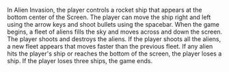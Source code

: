 In Alien Invasion, the player controls a rocket ship that appears at the bottom center of the Screen.
The player can move the ship right and left using the arrow keys and shoot bullets using the spacebar.
When the game begins, a fleet of aliens fills the sky and moves across and down the screen. The player
shoots and destroys the aliens. If the player shoots all the aliens, a new fleet appears that moves faster
than the previous fleet. If any alien hits the player's ship or reaches the bottom of the screen, the 
player loses a ship. If the player loses three ships, the game ends.
